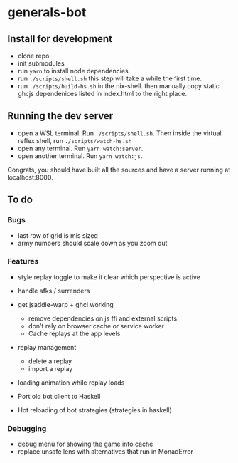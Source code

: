 # generals-bot

## Install for development
- clone repo
- init submodules
- run `yarn` to install node dependencies
- run `./scripts/shell.sh` this step will take a while the first time.
- run `./scripts/build-hs.sh` in the nix-shell. then manually copy static ghcjs dependenices listed in index.html to the right place.

## Running the dev server
- open a WSL terminal. Run `./scripts/shell.sh`. Then inside the virtual reflex shell, run `./scripts/watch-hs.sh`
- open any terminal. Run `yarn watch:server`.
- open another terminal. Run `yarn watch:js`.

Congrats, you should have built all the sources and have a server running at localhost:8000.

## To do
### Bugs
- last row of grid is mis sized
- army numbers should scale down as you zoom out

### Features
- style replay toggle to make it clear which perspective is active
- handle afks / surrenders

- get jsaddle-warp + ghci working
  - remove dependencies on js ffi and external scripts
  - don't rely on browser cache or service worker
  - Cache replays at the app levels

- replay management
  - delete a replay
  - import a replay
- loading animation while replay loads
- Port old bot client to Haskell
- Hot reloading of bot strategies (strategies in haskell)

### Debugging
- debug menu for showing the game info cache
- replace unsafe lens with alternatives that run in MonadError
